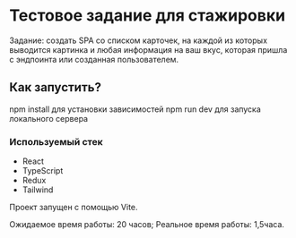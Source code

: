 # Тестовое задание для стажировки

Задание: создать SPA со списком карточек, на каждой из которых выводится картинка и любая информация на ваш вкус, которая пришла с эндпоинта или созданная пользователем.

## Как запустить?

npm install для установки зависимостей
npm run dev для запуска локального сервера

###  Используемый стек

- React
- TypeScript
- Redux
- Tailwind

Проект запущен с помощью Vite.

Ожидаемое время работы: 20 часов;
Реальное время работы: 1,5часа.